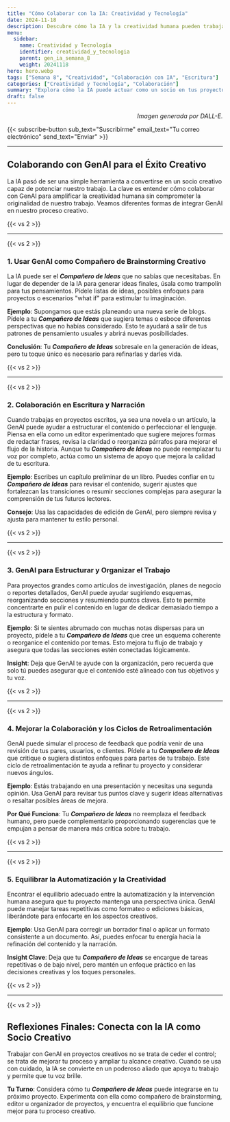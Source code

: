 ```yaml
---
title: "Cómo Colaborar con la IA: Creatividad y Tecnología"  
date: 2024-11-18  
description: Descubre cómo la IA y la creatividad humana pueden trabajar juntas para potenciar proyectos creativos, desde la escritura hasta la edición.  
menu:  
  sidebar:  
    name: Creatividad y Tecnología  
    identifier: creatividad_y_tecnologia  
    parent: gen_ia_semana_8  
    weight: 20241118  
hero: hero.webp  
tags: ["Semana 8", "Creatividad", "Colaboración con IA", "Escritura"]  
categories: ["Creatividad y Tecnología", "Colaboración"]  
summary: "Explora cómo la IA puede actuar como un socio en tus proyectos creativos, mejorando la escritura, el brainstorming y la edición. Aprende a aprovechar las fortalezas de la IA mientras preservas tu voz única."  
draft: false  
---
```


<p style="text-align: right;">  
<em>Imagen generada por DALL-E.</em>  
</p>

{{< subscribe-button sub_text="Suscribirme" email_text="Tu correo electrónico" send_text="Enviar" >}}

---

## Colaborando con GenAI para el Éxito Creativo

La IA pasó de ser una simple herramienta a convertirse en un socio creativo capaz de potenciar nuestro trabajo. La clave es entender cómo colaborar con GenAI para amplificar la creatividad humana sin comprometer la originalidad de nuestro trabajo. Veamos diferentes formas de integrar GenAI en nuestro proceso creativo.

{{< vs 2 >}}

---

{{< vs 2 >}}

### 1. Usar GenAI como Compañero de Brainstorming Creativo

La IA puede ser el _**Compañero de Ideas**_ que no sabías que necesitabas. En lugar de depender de la IA para generar ideas finales, úsala como trampolín para tus pensamientos. Pídele listas de ideas, posibles enfoques para proyectos o escenarios "what if" para estimular tu imaginación.

**Ejemplo**: Supongamos que estás planeando una nueva serie de blogs. Pídele a tu _**Compañero de Ideas**_ que sugiera temas o esboce diferentes perspectivas que no habías considerado. Esto te ayudará a salir de tus patrones de pensamiento usuales y abrirá nuevas posibilidades.

**Conclusión**: Tu _**Compañero de Ideas**_ sobresale en la generación de ideas, pero tu toque único es necesario para refinarlas y darles vida.

{{< vs 2 >}}

---

{{< vs 2 >}}

### 2. Colaboración en Escritura y Narración

Cuando trabajas en proyectos escritos, ya sea una novela o un artículo, la GenAI puede ayudar a estructurar el contenido o perfeccionar el lenguaje. Piensa en ella como un editor experimentado que sugiere mejores formas de redactar frases, revisa la claridad o reorganiza párrafos para mejorar el flujo de la historia. Aunque tu _**Compañero de Ideas**_ no puede reemplazar tu voz por completo, actúa como un sistema de apoyo que mejora la calidad de tu escritura.

**Ejemplo**: Escribes un capítulo preliminar de un libro. Puedes confiar en tu _**Compañero de Ideas**_ para revisar el contenido, sugerir ajustes que fortalezcan las transiciones o resumir secciones complejas para asegurar la comprensión de tus futuros lectores.

**Consejo**: Usa las capacidades de edición de GenAI, pero siempre revisa y ajusta para mantener tu estilo personal.

{{< vs 2 >}}

---

{{< vs 2 >}}

### 3. GenAI para Estructurar y Organizar el Trabajo

Para proyectos grandes como artículos de investigación, planes de negocio o reportes detallados, GenAI puede ayudar sugiriendo esquemas, reorganizando secciones y resumiendo puntos claves. Esto te permite concentrarte en pulir el contenido en lugar de dedicar demasiado tiempo a la estructura y formato.

**Ejemplo**: Si te sientes abrumado con muchas notas dispersas para un proyecto, pídele a tu _**Compañero de Ideas**_ que cree un esquema coherente o reorganice el contenido por temas. Esto mejora tu flujo de trabajo y asegura que todas las secciones estén conectadas lógicamente.

**Insight**: Deja que GenAI te ayude con la organización, pero recuerda que solo tú puedes asegurar que el contenido esté alineado con tus objetivos y tu voz.

{{< vs 2 >}}

---

{{< vs 2 >}}

### 4. Mejorar la Colaboración y los Ciclos de Retroalimentación

GenAI puede simular el proceso de feedback que podría venir de una revisión de tus pares, usuarios, o clientes. Pídele a tu _**Compañero de Ideas**_ que critique o sugiera distintos enfoques para partes de tu trabajo. Este ciclo de retroalimentación te ayuda a refinar tu proyecto y considerar nuevos ángulos.

**Ejemplo**: Estás trabajando en una presentación y necesitas una segunda opinión. Usa GenAI para revisar tus puntos clave y sugerir ideas alternativas o resaltar posibles áreas de mejora.

**Por Qué Funciona**: Tu _**Compañero de Ideas**_ no reemplaza el feedback humano, pero puede complementarlo proporcionando sugerencias que te empujan a pensar de manera más crítica sobre tu trabajo.

{{< vs 2 >}}

---

{{< vs 2 >}}

### 5. Equilibrar la Automatización y la Creatividad

Encontrar el equilibrio adecuado entre la automatización y la intervención humana asegura que tu proyecto mantenga una perspectiva única. GenAI puede manejar tareas repetitivas como formateo o ediciones básicas, liberándote para enfocarte en los aspectos creativos.

**Ejemplo**: Usa GenAI para corregir un borrador final o aplicar un formato consistente a un documento. Así, puedes enfocar tu energía hacia la refinación del contenido y la narración.

**Insight Clave**: Deja que tu _**Compañero de Ideas**_ se encargue de tareas repetitivas o de bajo nivel, pero mantén un enfoque práctico en las decisiones creativas y los toques personales.

{{< vs 2 >}}

---

{{< vs 2 >}}

## Reflexiones Finales: Conecta con la IA como Socio Creativo

Trabajar con GenAI en proyectos creativos no se trata de ceder el control; se trata de mejorar tu proceso y ampliar tu alcance creativo. Cuando se usa con cuidado, la IA se convierte en un poderoso aliado que apoya tu trabajo y permite que tu voz brille.

**Tu Turno**: Considera cómo tu _**Compañero de Ideas**_ puede integrarse en tu próximo proyecto. Experimenta con ella como compañero de brainstorming, editor u organizador de proyectos, y encuentra el equilibrio que funcione mejor para tu proceso creativo.